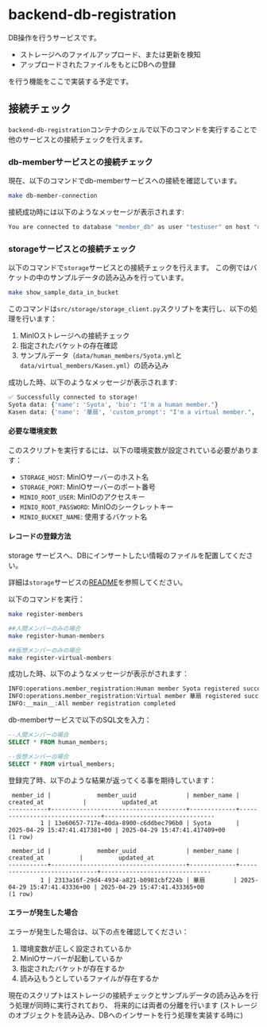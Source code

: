 # backend-db-registration

DB操作を行うサービスです。

- ストレージへのファイルアップロード、または更新を検知
- アップロードされたファイルをもとにDBへの登録

を行う機能をここで実装する予定です。

## 接続チェック

`backend-db-registration`コンテナのシェルで以下のコマンドを実行することで
他のサービスとの接続チェックを行えます。

### db-memberサービスとの接続チェック

現在、以下のコマンドでdb-memberサービスへの接続を確認しています。

```bash
make db-member-connection
```

接続成功時には以下のようなメッセージが表示されます:

```bash
You are connected to database "member_db" as user "testuser" on host "db-member" (address "172.18.0.3") at port "5432".
```

### storageサービスとの接続チェック

以下のコマンドで`storage`サービスとの接続チェックを行えます。
この例ではバケットの中のサンプルデータの読み込みを行っています。

```bash
make show_sample_data_in_bucket
```

このコマンドは`src/storage/storage_client.py`スクリプトを実行し、以下の処理を行います：

1. MinIOストレージへの接続チェック
2. 指定されたバケットの存在確認
3. サンプルデータ（`data/human_members/Syota.yml`と`data/virtual_members/Kasen.yml`）の読み込み

成功した時、以下のようなメッセージが表示されます:

```bash
✅ Successfully connected to storage!
Syota data: {'name': 'Syota', 'bio': "I'm a human member."}
Kasen data: {'name': '華扇', 'custom_prompt': "I'm a virtual member.", 'llm_model': 'claude-3-5-sonnet-20240620'}
```

#### 必要な環境変数

このスクリプトを実行するには、以下の環境変数が設定されている必要があります：

- `STORAGE_HOST`: MinIOサーバーのホスト名
- `STORAGE_PORT`: MinIOサーバーのポート番号
- `MINIO_ROOT_USER`: MinIOのアクセスキー
- `MINIO_ROOT_PASSWORD`: MinIOのシークレットキー
- `MINIO_BUCKET_NAME`: 使用するバケット名

#### レコードの登録方法

storage サービスへ、DBにインサートしたい情報のファイルを配置してください。

詳細は`storage`サービスの[README](./storage/README.md)を参照してください。

以下のコマンドを実行：

```bash
make register-members

##人間メンバーのみの場合
make register-human-members

##仮想メンバーのみの場合
make register-virtual-members
```

成功した時、以下のようなメッセージが表示がされます：

```bash
INFO:operations.member_registration:Human member Syota registered successfully.
INFO:operations.member_registration:Virtual member 華扇 registered successfully.
INFO:__main__:All member registration completed
```

db-memberサービスで以下のSQL文を入力：

```sql
--人間メンバーの場合
SELECT * FROM human_members;

--仮想メンバーの場合
SELECT * FROM virtual_members;
```

登録完了時、以下のような結果が返ってくる事を期待しています：

```
 member_id |             member_uuid              | member_name |          created_at           |          updated_at           
-----------+--------------------------------------+-------------+-------------------------------+-------------------------------
         1 | 13e60657-717e-40da-8900-c6ddbec796b0 | Syota       | 2025-04-29 15:47:41.417381+00 | 2025-04-29 15:47:41.417409+00
(1 row)

 member_id |             member_uuid              | member_name |          created_at          |          updated_at           
-----------+--------------------------------------+-------------+------------------------------+-------------------------------
         1 | 2313a16f-29d4-4934-a821-b0981cbf224b | 華扇        | 2025-04-29 15:47:41.43336+00 | 2025-04-29 15:47:41.433365+00
(1 row)
```

#### エラーが発生した場合

エラーが発生した場合は、以下の点を確認してください：

1. 環境変数が正しく設定されているか
2. MinIOサーバーが起動しているか
3. 指定されたバケットが存在するか
4. 読み込もうとしているファイルが存在するか

現在のスクリプトはストレージの接続チェックとサンプルデータの読み込みを行う処理が同時に実行されており、
将来的には両者の分離を行います (ストレージのオブジェクトを読み込み、DBへのインサートを行う処理を実装する時に)